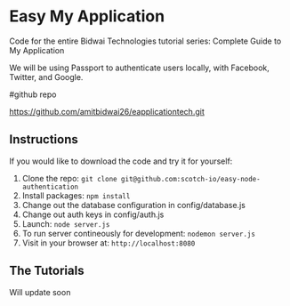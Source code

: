 # Easy My Application

Code for the entire Bidwai Technologies tutorial series: Complete Guide to My Application

We will be using Passport to authenticate users locally, with Facebook, Twitter, and Google.


#github repo

https://github.com/amitbidwai26/eapplicationtech.git

## Instructions

If you would like to download the code and try it for yourself:

1. Clone the repo: `git clone git@github.com:scotch-io/easy-node-authentication`
2. Install packages: `npm install`
3. Change out the database configuration in config/database.js
4. Change out auth keys in config/auth.js
5. Launch: `node server.js`
6. To run server contineously for development: `nodemon server.js`
6. Visit in your browser at: `http://localhost:8080`

## The Tutorials

Will update soon